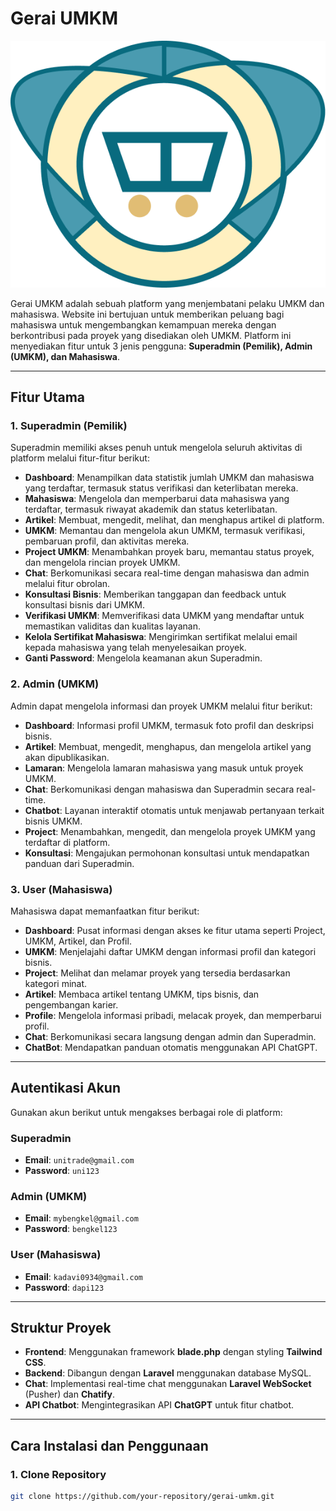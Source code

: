# Gerai UMKM

![Logo Gerai UMKM](./public/assets/img/logo.png)


Gerai UMKM adalah sebuah platform yang menjembatani pelaku UMKM dan mahasiswa. Website ini bertujuan untuk memberikan peluang bagi mahasiswa untuk mengembangkan kemampuan mereka dengan berkontribusi pada proyek yang disediakan oleh UMKM. Platform ini menyediakan fitur untuk 3 jenis pengguna: **Superadmin (Pemilik), Admin (UMKM), dan Mahasiswa**.

---

## Fitur Utama

### **1. Superadmin (Pemilik)**
Superadmin memiliki akses penuh untuk mengelola seluruh aktivitas di platform melalui fitur-fitur berikut:
- **Dashboard**: Menampilkan data statistik jumlah UMKM dan mahasiswa yang terdaftar, termasuk status verifikasi dan keterlibatan mereka.
- **Mahasiswa**: Mengelola dan memperbarui data mahasiswa yang terdaftar, termasuk riwayat akademik dan status keterlibatan.
- **Artikel**: Membuat, mengedit, melihat, dan menghapus artikel di platform.
- **UMKM**: Memantau dan mengelola akun UMKM, termasuk verifikasi, pembaruan profil, dan aktivitas mereka.
- **Project UMKM**: Menambahkan proyek baru, memantau status proyek, dan mengelola rincian proyek UMKM.
- **Chat**: Berkomunikasi secara real-time dengan mahasiswa dan admin melalui fitur obrolan.
- **Konsultasi Bisnis**: Memberikan tanggapan dan feedback untuk konsultasi bisnis dari UMKM.
- **Verifikasi UMKM**: Memverifikasi data UMKM yang mendaftar untuk memastikan validitas dan kualitas layanan.
- **Kelola Sertifikat Mahasiswa**: Mengirimkan sertifikat melalui email kepada mahasiswa yang telah menyelesaikan proyek.
- **Ganti Password**: Mengelola keamanan akun Superadmin.

### **2. Admin (UMKM)**
Admin dapat mengelola informasi dan proyek UMKM melalui fitur berikut:
- **Dashboard**: Informasi profil UMKM, termasuk foto profil dan deskripsi bisnis.
- **Artikel**: Membuat, mengedit, menghapus, dan mengelola artikel yang akan dipublikasikan.
- **Lamaran**: Mengelola lamaran mahasiswa yang masuk untuk proyek UMKM.
- **Chat**: Berkomunikasi dengan mahasiswa dan Superadmin secara real-time.
- **Chatbot**: Layanan interaktif otomatis untuk menjawab pertanyaan terkait bisnis UMKM.
- **Project**: Menambahkan, mengedit, dan mengelola proyek UMKM yang terdaftar di platform.
- **Konsultasi**: Mengajukan permohonan konsultasi untuk mendapatkan panduan dari Superadmin.

### **3. User (Mahasiswa)**
Mahasiswa dapat memanfaatkan fitur berikut:
- **Dashboard**: Pusat informasi dengan akses ke fitur utama seperti Project, UMKM, Artikel, dan Profil.
- **UMKM**: Menjelajahi daftar UMKM dengan informasi profil dan kategori bisnis.
- **Project**: Melihat dan melamar proyek yang tersedia berdasarkan kategori minat.
- **Artikel**: Membaca artikel tentang UMKM, tips bisnis, dan pengembangan karier.
- **Profile**: Mengelola informasi pribadi, melacak proyek, dan memperbarui profil.
- **Chat**: Berkomunikasi secara langsung dengan admin dan Superadmin.
- **ChatBot**: Mendapatkan panduan otomatis menggunakan API ChatGPT.

---

## Autentikasi Akun
Gunakan akun berikut untuk mengakses berbagai role di platform:

### Superadmin
- **Email**: `unitrade@gmail.com`
- **Password**: `uni123`

### Admin (UMKM)
- **Email**: `mybengkel@gmail.com`
- **Password**: `bengkel123`

### User (Mahasiswa)
- **Email**: `kadavi0934@gmail.com`
- **Password**: `dapi123`

---

## Struktur Proyek
- **Frontend**: Menggunakan framework **blade.php** dengan styling **Tailwind CSS**.
- **Backend**: Dibangun dengan **Laravel** menggunakan database MySQL.
- **Chat**: Implementasi real-time chat menggunakan **Laravel WebSocket** (Pusher) dan **Chatify**.
- **API Chatbot**: Mengintegrasikan API **ChatGPT** untuk fitur chatbot.

---

## Cara Instalasi dan Penggunaan
### 1. Clone Repository
```bash
git clone https://github.com/your-repository/gerai-umkm.git
